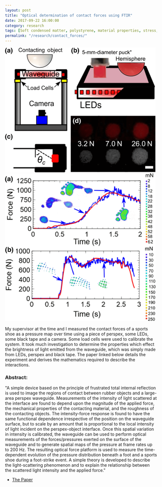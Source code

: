 ```yaml
---
layout: post
title: "Optical determination of contact forces using FTIR"
date: 2017-09-22 16:00:00
category: research
tags: [Soft condensed matter, polystyrene, material properties, stress, strain, wrinkling, annulus]
permalink: "/research/contact_forces/"
---
```



<p><span class="image left flex" ><a class="image" href="/assets/img/research/shoes/setup.png"><img src="/assets/img/research/shoes/setup.png" alt="experimental setup"></a><a class="image" href="/assets/img/research/shoes/feet.png"><img src="/assets/img/research/shoes/feet.png" alt="pressure maps"></a></span>

My supervisor at the time and I measured the contact forces of a sports shoe as a pressure map over time using a piece of perspex, some LEDs, some black tape and a camera. Some load cells were used to calibrate the system. It took much investigation to determine the properties which effect the brightness of light emitted from the waveguide, which was simply made from LEDs, perspex and black tape. The paper linked below details the experiment and derives the mathematics required to describe the interactions.</p>



<div class="container">
<h3> Abstract: </h3>
<div class="box right ">


<p>"A simple device based on the principle of frustrated total internal reflection is used to image the regions of contact between rubber objects and a large-area perspex waveguide. Measurements of the intensity of light scattered at the interface are found to depend upon the magnitude of the applied force, the mechanical properties of the contacting material, and the roughness of the contacting objects. The intensity-force response is found to have the same functional dependence irrespective of the position on the waveguide surface, but to scale by an amount that is proportional to the local intensity of light incident on the perspex-object interface. Once this spatial variation in intensity is calibrated, the waveguide can be used to perform optical measurements of the forces/pressures exerted on the surface of the waveguide and to generate spatial maps of the pressure at frame rates up to 200 Hz. The resulting optical force platform is used to measure the time-dependent evolution of the pressure distribution beneath a foot and a sports shoe during a foot-strike event. A simple theory is developed to describe the light-scattering phenomenon and to explain the relationship between the scattered light intensity and the applied force."</p>
</div>
</div>

<ul class="actions">
<!-- <p><a href="/images/2013/10/29/bed_images">See Full Album</a></p> -->
<li><a href="https://journals.aps.org/prapplied/abstract/10.1103/PhysRevApplied.10.034051" target="_blank" class="button"><icon class="fas fa-file-pdf"></icon>The Paper</a></li>
</ul>
